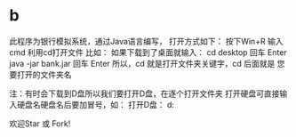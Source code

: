# b
此程序为银行模拟系统，通过Java语言编写，
打开方式如下：
按下Win+R 输入cmd
利用cd打开文件
比如：
如果下载到了桌面就输入：
cd desktop 
回车 Enter
java -jar bank.jar
回车 Enter
所以，cd 就是打开文件夹关键字，cd 后面就是 您要打开的文件夹名

注：有时会下载到D盘所以我们要打开D盘，在逐个打开文件夹
打开硬盘可直接输入硬盘名硬盘名后要加冒号，如：
打开D盘：
d:




































欢迎Star 或 Fork!
